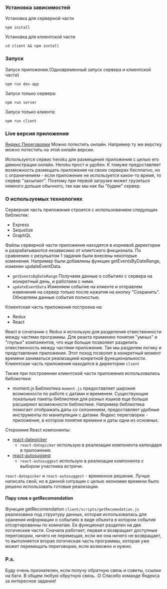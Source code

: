
### Установка зависимостей
Установка для серверной части
 ```
 npm install
 ```
 Установка для клиентской части
 ```
 cd client && npm install
 ```

### Запуск
Запуск приложения.(Одновременный запуск сервера и клиентской части) 
 ```
 npm run dev-app
 ```
 Запуск только сервера:
 ```
 npm run server
 ```
  Запуск только клиента:
 ```
 npm run client
 ```

### Live версия приложения

[Яндекс Переговорки](https://warm-plateau-56616.herokuapp.com/)
Можно потестить онлайн. Например ту же верстку можно потестить на этой онлайн версии.

Используется сервис heroku для размещения приложения с целью его демонстрации онлайн. Heroku прост и удобен. К томуже предоставляет возможность размещать приложения на своих серверах бесплатно, но с ограничением - если приложение не используется какое-то время, то сервер "засыпает". Поэтому при первой загрузке может грузиться немного дольше обычного, так как мы как бы "будим" сервер. 

### О используемых технологиях
Серверная часть приложения строится c использованием следующих библиотек:

* Express
* Sequelize
* GraphQL

Файлы серверной части приложения находятся в корневой директории и разрабатываются независимо от клиетского фнкционала. По сравнению с резульатом 1 задания были внесены некоторые изменения. Например были добавлены функции getEventsByDateRange, изменен updateEventData.
* `getEventsByDateRange` Получаем данные о событиях с сервера на конкретный день, и работаем с ними.
* `updateEventData` Изменяем событие на клиенте и отправлем изменения на сервер только после нажатия на кнопку "Сохранить". Обновляем данные события полностью. 

Клиентская часть приложения построена на:
 * Redux
 * React

 React в сочетании с Redux я использую для разделения отвественности между частями программы. Для реакта применяю понятия "умных" и "глупых" компонентов, что еще больше позволяет разделить отвественность между частями приложения. Так мы разделем логику и представление приложения. Этот поход позволит в конкретный момент времени заниматься реализацией конретной функциональности. 
 Клиентская часть приложения находится в директории `client`  
  
 Также при построеннии клиентской части приложения использовались библиотеки:
* moment.js 
   Библиотека `moment.js` предоставляет широкие возможности по работе с датами и временем. Существующие локальные пакеты библиотеки для разных языков еще больше расширяют возможности библиотеке. Например библиотека помогает отображать даты со склонением, предоставляет удобные инструменты по манипуляции с датами. Яндекс переговорки - приложение, в котором понятия времени и даты одни из основных.  

Сторонние React компоненты:

* [react-datepicker](https://github.com/Hacker0x01/react-datepicker)
  * `react-datepicker` использую в реализации компонента календаря в приложения. 
* [react-autosuggest](https://github.com/moroshko/react-autosuggest)
  * `react-autosuggest` использую в реализации компонента с выбором участника встречи.

`react-datepicker` и `react-autosuggest` - временное решение. Лучше написать свой, но в данной ситуации с целью экономии времени было решено использовать готовые реализации. 

#### Пару слов о getRecomendation

  Функция getRecomendation `client/scripts/getRecomedation.js` реализована под структуру данных, которая использовалась для хранения информации о событиях в виде объекта в котором события отсортированны по комнатам. Ее функционал разделен на две логические части. Сначала работает, первая и возвращает доступные переговорки, ничего не перемещая, если же она ничего не возвращает, то выполняется вторая логическая часть программы, которая уже может перемещать переговорки, если возможно и нужно.      

### P.s. 
Буду очень признателен, если получу обратную связь и советы, ссылки на баги. В общем любую обрутную связь. :D
Спасибо команде Яндекса за интересное задание! 